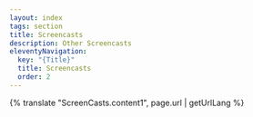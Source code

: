 ```yaml
---
layout: index
tags: section
title: Screencasts
description: Other Screencasts
eleventyNavigation:
  key: "{Title}"
  title: Screencasts
  order: 2
---
```


{% translate "ScreenCasts.content1", page.url | getUrlLang %}